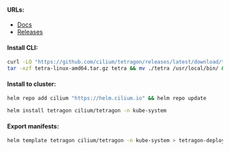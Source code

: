 #### URLs:
- [Docs](https://tetragon.cilium.io/docs/)
- [Releases](https://github.com/cilium/tetragon/releases)

#### Install CLI:
```bash
curl -LO "https://github.com/cilium/tetragon/releases/latest/download/tetra-linux-amd64.tar.gz" && \
tar -xzf tetra-linux-amd64.tar.gz tetra && mv ./tetra /usr/local/bin/ && rm -f tetra-linux-amd64.tar.gz
```

#### Install to cluster:
```bash
helm repo add cilium "https://helm.cilium.io" && helm repo update
```
```bash
helm install tetragon cilium/tetragon -n kube-system
```

#### Export manifests:
```bash
helm template tetragon cilium/tetragon -n kube-system > tetragon-deploy.yml
```
